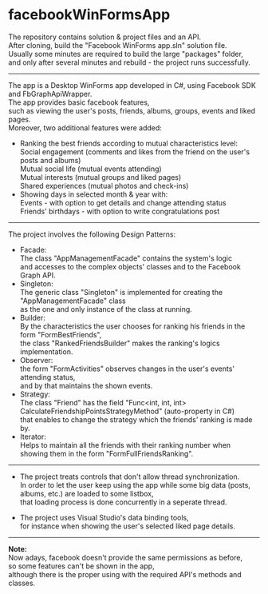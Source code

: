 # facebookWinFormsApp

The repository contains solution & project files and an API.\
After cloning, build the "Facebook WinForms app.sln" solution file.\
Usually some minutes are required to build the large "packages" folder,\
and only after several minutes and rebuild - the project runs successfully.

---

The app is a Desktop WinForms app developed in C#, using Facebook SDK and FbGraphApiWrapper.\
The app provides basic facebook features,\
such as viewing the user's posts, friends, albums, groups, events and liked pages.\
Moreover, two additional features were added:
- Ranking the best friends according to mutual characteristics level:\
Social engagement (comments and likes from the friend on the user's posts and albums)\
Mutual social life (mutual events attending)\
Mutual interests (mutual groups and liked pages)\
Shared experiences (mutual photos and check-ins)
- Showing days in selected month & year with:\
Events - with option to get details and change attending status\
Friends' birthdays - with option to write congratulations post

---

The project involves the following Design Patterns:
- Facade:\
The class "AppManagementFacade" contains the system's logic\
and accesses to the complex objects' classes and to the Facebook Graph API.
- Singleton:\
The generic class "Singleton<T>" is implemented for creating the "AppManagementFacade" class\
as the one and only instance of the class at running.
- Builder:\
By the characteristics the user chooses for ranking his friends in the form "FormBestFriends",\
the class "RankedFriendsBuilder" makes the ranking's logics implementation.
- Observer:\
the form "FormActivities" observes changes in the user's events' attending status,\
and by that maintains the shown events.
- Strategy:\
The class "Friend" has the field "Func<int, int, int> CalculateFriendshipPointsStrategyMethod" (auto-property in C#)\
that enables to change the strategy which the friends' ranking is made by.
- Iterator:\
Helps to maintain all the friends with their ranking number when showing them in the form "FormFullFriendsRanking".

---

- The project treats controls that don't allow thread synchronization.\
In order to let the user keep using the app while some big data (posts, albums, etc.) are loaded to some listbox,\
that loading process is done concurrently in a seperate thread.

- The project uses Visual Studio's data binding tools,\
for instance when showing the user's selected liked page details.

---

**Note:**\
Now adays, facebook doesn't provide the same permissions as before,\
so some features can't be shown in the app,\
although there is the proper using with the required API's methods and classes.
